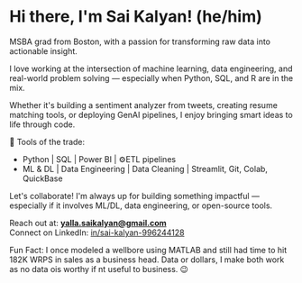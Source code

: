 # Hi there, I'm Sai Kalyan! (he/him)

MSBA grad from Boston, with a passion for transforming raw data into actionable insight.

I love working at the intersection of machine learning, data engineering, and real-world problem solving — especially when Python, SQL, and R are in the mix.

Whether it's building a sentiment analyzer from tweets, creating resume matching tools, or deploying GenAI pipelines, I enjoy bringing smart ideas to life through code.

🔧 Tools of the trade:
- Python | SQL | Power BI | ⚙ETL pipelines
- ML & DL | Data Engineering | Data Cleaning | Streamlit, Git, Colab, QuickBase

Let's collaborate!
I'm always up for building something impactful — especially if it involves ML/DL, data engineering, or open-source tools.

Reach out at: **[yalla.saikalyan@gmail.com](mailto:yalla.saikalyan@gmail.com)**  
Connect on LinkedIn: [in/sai-kalyan-996244128](https://linkedin.com/in/sai-kalyan-996244128)

Fun Fact: I once modeled a wellbore using MATLAB and still had time to hit 182K WRPS in sales as a business head. Data or dollars, I make both work as no data ois worthy if nt useful to business. 😉


<!---
Kalyan1210/Kalyan1210 is a ✨ special ✨ repository because its `README.md` (this file) appears on your GitHub profile.
You can click the Preview link to take a look at your changes.
--->
